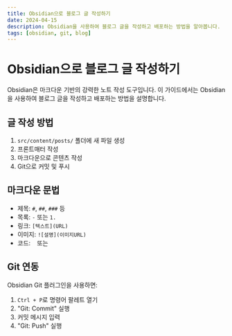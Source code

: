 ```yaml
---
title: Obsidian으로 블로그 글 작성하기
date: 2024-04-15
description: Obsidian을 사용하여 블로그 글을 작성하고 배포하는 방법을 알아봅니다.
tags: [obsidian, git, blog]
---
```


# Obsidian으로 블로그 글 작성하기

Obsidian은 마크다운 기반의 강력한 노트 작성 도구입니다. 이 가이드에서는 Obsidian을 사용하여 블로그 글을 작성하고 배포하는 방법을 설명합니다.

## 글 작성 방법
1. `src/content/posts/` 폴더에 새 파일 생성
2. 프론트매터 작성
3. 마크다운으로 콘텐츠 작성
4. Git으로 커밋 및 푸시

## 마크다운 문법
- 제목: `#`, `##`, `###` 등
- 목록: `-` 또는 `1.`
- 링크: `[텍스트](URL)`
- 이미지: `![설명](이미지URL)`
- 코드: ``` ``` 또는 ` `

## Git 연동
Obsidian Git 플러그인을 사용하면:
1. `Ctrl + P`로 명령어 팔레트 열기
2. "Git: Commit" 실행
3. 커밋 메시지 입력
4. "Git: Push" 실행 